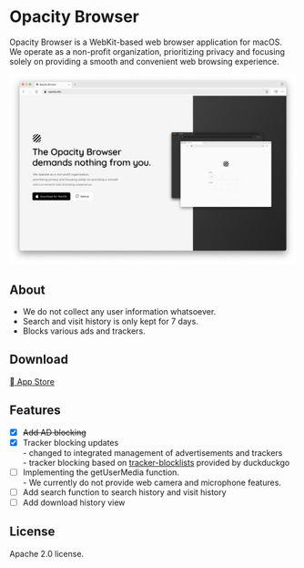 # Opacity Browser

Opacity Browser is a WebKit-based web browser application for macOS.  
We operate as a non-profit organization, prioritizing privacy and focusing solely on providing a smooth and convenient web browsing experience.

![screenshot](/_readme/screenshot.png)

## About

- We do not collect any user information whatsoever.
- Search and visit history is only kept for 7 days.
- Blocks various ads and trackers.

## Download

[ App Store](https://apps.apple.com/us/app/opacity-web-browser/id6502774960)

## Features

- [x] ~~Add AD blocking~~
- [x] Tracker blocking updates  
       - changed to integrated management of advertisements and trackers  
       - tracker blocking based on [tracker-blocklists](https://github.com/duckduckgo/tracker-blocklists) provided by duckduckgo
- [ ] Implementing the getUserMedia function.  
       - We currently do not provide web camera and microphone features.
- [ ] Add search function to search history and visit history
- [ ] Add download history view

## License

Apache 2.0 license.
